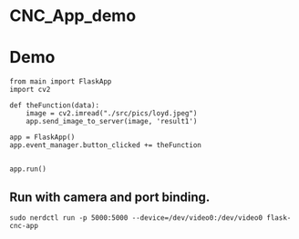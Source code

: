 # CNC_App_demo

# Demo
```
from main import FlaskApp
import cv2

def theFunction(data):
    image = cv2.imread("./src/pics/loyd.jpeg")
    app.send_image_to_server(image, 'result1')

app = FlaskApp()
app.event_manager.button_clicked += theFunction


app.run()
```

## Run with camera and port binding.
```
sudo nerdctl run -p 5000:5000 --device=/dev/video0:/dev/video0 flask-cnc-app

```
